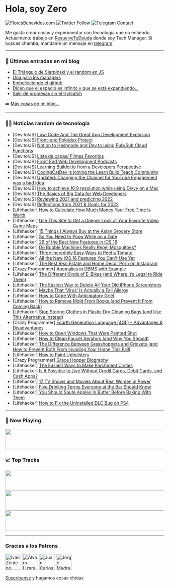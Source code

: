 # Hola, soy Zero

[![FloresBenavides.com](https://img.shields.io/website?down_message=oops&label=MiBlog&style=for-the-badge&up_message=online&url=https%3A%2F%2Ffloresbenavides.com)](https://floresbenavides.com) [![Twitter Follow](https://img.shields.io/twitter/follow/ZeroDragon?color=%231DA1F2&label=Follow&logo=twitter&logoColor=ffffff&style=for-the-badge)](https://twitter.com/zerodragon) [![Telegram Contact](https://img.shields.io/badge/escr%C3%ADbeme-ZeroDragon-%2326A5E4?style=for-the-badge&logo=telegram)](https://t.me/zerodragon)

Me gusta crear cosas y experimentar con tecnología que no entiendo.
Actualmente trabajo en [ResuelveTuDeuda](http://github.com/resuelve) donde soy Tech Manager.
Si buscas chamba, mandame un mensaje en [telegram](https://t.me/zerodragon).

---

### 📕 Últimas entradas en mi blog
<!-- BLOG-POST-LIST:START -->
- [El Triángulo de Sierpinski y el random en JS](https://floresbenavides.com/el-triangulo-de-sierpinski-y-el-random-en-js/)
- [Una para los managers](https://floresbenavides.com/una-para-los-managers/)
- [Embelleciendo el github](https://floresbenavides.com/embelleciendo-el-github/)
- [Dicen que el espacio es infinito y que se está expandiendo…](https://floresbenavides.com/dicen-que-el-espacio-es-infinito-y-que-se-esta-expandiendo/)
- [Salir de promesas sin el try/catch](https://floresbenavides.com/salir-de-promesas-sin-el-try-catch/)
<!-- BLOG-POST-LIST:END -->

➡️ [Más cosas en mi blog...](https://floresbenavides.com)

---

### 👨‍💻 Noticias random de tecnología
<!-- TECH-POSTS:START -->
- [Dev.to/JS] [Low-Code And The Great App Development Explosion](https://dev.to/domfive/low-code-and-the-great-app-development-explosion-4fgp)
- [Dev.to/JS] [Front-end Pokédex Project](https://dev.to/blueycode/front-end-pokedex-project-4l56)
- [Dev.to/JS] [Notion to Hashnode and Dev.to using Pub/Sub Cloud Functions](https://dev.to/codingcatdev/notion-to-hashnode-and-devto-using-pubsub-cloud-functions-3ka)
- [Dev.to/JS] [Lista de capas/ Filmes Favoritos](https://dev.to/alinehalley/lista-de-capas-filmes-favoritos-27f1)
- [Dev.to/JS] [Front End Web Development Podcasts](https://dev.to/codingcatdev/front-end-web-development-podcasts-42gg)
- [Dev.to/JS] [Learning Builder.io from a Developers Perspective](https://dev.to/codingcatdev/learning-builderio-from-a-developers-perspective-c69)
- [Dev.to/JS] [CodingCatDev is joining the Learn Build Teach Community](https://dev.to/codingcatdev/codingcatdev-is-joining-the-learn-build-teach-community-3l25)
- [Dev.to/JS] [Updated: Changing the Channel for YouTube Engagement was a bad idea](https://dev.to/codingcatdev/updated-changing-the-channel-for-youtube-engagement-was-a-bad-idea-42ek)
- [Dev.to/JS] [How to achieve 16:9 resolution while using Divvy on a Mac](https://dev.to/codingcatdev/how-to-achieve-169-resolution-while-using-divvy-on-a-mac-1iog)
- [Dev.to/JS] [The Basics of Big Data for Web Developers](https://dev.to/codingcatdev/the-basics-of-big-data-for-web-developers-cl7)
- [Dev.to/JS] [Reviewing 2021 and predicting 2022](https://dev.to/codingcatdev/reviewing-2021-and-predicting-2022-2i9p)
- [Dev.to/JS] [Reflections from 2021 &amp; Goals for 2022](https://dev.to/codingcatdev/reflections-from-2021-goals-for-2022-3af8)
- [Lifehacker] [How to Calculate How Much Money Your Free Time Is Worth](https://lifehacker.com/how-to-calculate-how-much-money-your-free-time-is-worth-1849526832)
- [Lifehacker] [Use This Site to Get a Deeper Look at Your Favorite Video Game Maps](https://lifehacker.com/use-this-site-to-get-a-deeper-look-at-your-favorite-vid-1849526185)
- [Lifehacker] [15 Things I Always Buy at the Asian Grocery Store](https://lifehacker.com/15-things-i-always-buy-at-the-asian-grocery-store-1849526212)
- [Lifehacker] [So You Need to Poop While on a Date](https://lifehacker.com/so-you-need-to-poop-while-on-a-date-1849525014)
- [Lifehacker] [26 of the Best New Features in iOS 16](https://lifehacker.com/26-of-the-best-new-features-in-ios-16-1849524600)
- [Lifehacker] [Do Bubble Machines Really Repel Mosquitoes?](https://lifehacker.com/do-bubble-machines-really-repel-mosquitoes-1849525325)
- [Lifehacker] [Three Incredibly Easy Ways to Peel a Tomato](https://lifehacker.com/thee-incredibly-easy-ways-to-peel-a-tomato-1849525275)
- [Lifehacker] [All the New iOS 16 Features You Can&#39;t Use Yet](https://lifehacker.com/all-the-new-ios-16-features-you-cant-use-yet-1849524299)
- [Lifehacker] [The Best Real Estate and Home Decor Porn on Instagram](https://lifehacker.com/the-best-real-estate-and-home-decor-porn-on-instagram-1849524843)
- [Crazy Programmer] [Anomalies in DBMS with Example](https://www.thecrazyprogrammer.com/2022/09/anomalies-in-dbms.html)
- [Lifehacker] [The Different Kinds of E-Bikes &lpar;and Where It’s Legal to Ride Them&rpar;](https://lifehacker.com/the-different-kinds-of-e-bikes-and-where-it-s-legal-to-1849524524)
- [Lifehacker] [The Easiest Way to Delete All Your Old iPhone Screenshots](https://lifehacker.com/the-easiest-way-to-delete-all-your-old-iphone-screensho-1849523788)
- [Lifehacker] [Maybe That ‘Virus’ Is Actually a Fall Allergy](https://lifehacker.com/maybe-that-virus-is-actually-a-fall-allergy-1849523561)
- [Lifehacker] [How to Cope With Anticipatory Grief](https://lifehacker.com/how-to-cope-with-anticipatory-grief-1849521218)
- [Lifehacker] [How to Remove Mold From Books &lpar;and Prevent It From Coming Back&rpar;](https://lifehacker.com/how-to-remove-mold-from-books-and-prevent-it-from-comi-1849508714)
- [Lifehacker] [Stop Storing Clothes in Plastic Dry Cleaning Bags &lpar;and Use This Alternative Instead&rpar;](https://lifehacker.com/stop-storing-clothes-in-plastic-dry-cleaning-bags-and-1849508740)
- [Crazy Programmer] [Fourth Generation Language &lpar;4GL&rpar; – Advantages &amp; Disadvantages](https://www.thecrazyprogrammer.com/2022/09/fourth-generation-language.html)
- [Lifehacker] [How to Open Windows That Were Painted Shut](https://lifehacker.com/how-to-open-windows-that-were-painted-shut-1849508743)
- [Lifehacker] [How to Clean Faucet Aerators &lpar;and Why You Should&rpar;](https://lifehacker.com/how-to-clean-faucet-aerators-and-why-you-should-1849508599)
- [Lifehacker] [The Difference Between Grasshoppers and Crickets &lpar;and How to Prevent Both From Invading Your Home This Fall&rpar;](https://lifehacker.com/the-difference-between-grasshoppers-and-crickets-and-h-1849508617)
- [Lifehacker] [How to Paint Upholstery](https://lifehacker.com/how-to-paint-upholstery-1849508620)
- [Crazy Programmer] [Grace Hopper Biography](https://www.thecrazyprogrammer.com/2022/09/grace-hopper-biography.html)
- [Lifehacker] [The Easiest Ways to Make Parchment Circles](https://lifehacker.com/the-easiest-ways-to-make-parchment-circles-1849519101)
- [Lifehacker] [Is It Possible to Live Without Credit Cards, Debit Cards, and Cash Apps?](https://lifehacker.com/is-it-possible-to-live-without-credit-cards-debit-card-1849517453)
- [Lifehacker] [17 TV Shows and Movies About Real Women in Power](https://lifehacker.com/17-tv-shows-and-movies-about-real-women-in-power-1849516246)
- [Lifehacker] [Five Drinking Terms Everyone at the Bar Should Know](https://lifehacker.com/five-drinking-terms-everyone-at-the-bar-should-know-1849517914)
- [Lifehacker] [You Should Sauté Apples In Butter Before Baking With Them](https://lifehacker.com/you-should-saute-apples-in-butter-before-baking-with-th-1849517500)
- [Lifehacker] [How to Fix the Uninstalled DLC Bug on PS4](https://lifehacker.com/how-to-fix-the-uninstalled-dlc-bug-on-ps4-1849517386)<!-- TECH-POSTS:END -->

---

### 🎵 Now Playing
<a href="https://spotify-now-playing-dun.vercel.app/now-playing?open"><img src="https://spotify-now-playing-dun.vercel.app/now-playing" width="540" height="64"></a>

### 📈 Top Tracks
<a href="https://spotify-now-playing-dun.vercel.app/top-tracks?i=1&open"><img src="https://spotify-now-playing-dun.vercel.app/top-tracks?i=1" width="540" height="64"></a>
<a href="https://spotify-now-playing-dun.vercel.app/top-tracks?i=2&open"><img src="https://spotify-now-playing-dun.vercel.app/top-tracks?i=2" width="540" height="64"></a>
<a href="https://spotify-now-playing-dun.vercel.app/top-tracks?i=3&open"><img src="https://spotify-now-playing-dun.vercel.app/top-tracks?i=3" width="540" height="64"></a>

---

### Gracias a los Patrons
[<img src="https://avatars.githubusercontent.com/u/243380?v=4" alt="Iván Zenteno" width="50px">](https://github.com/k001) [<img src="https://avatars.githubusercontent.com/u/19955639?v=4" alt="Álvaro Lizama" width="50px">](https://github.com/alvarolizama) [<img src="https://avatars.githubusercontent.com/u/2718753?v=4" alt="Juan Carlos Ruiz" width="50px">](https://github.com/JuanCrg90) [<img src="https://avatars.githubusercontent.com/u/37025?v=4" alt="Jorge Medrano" width="50px">](https://github.com/h1pp1e) 

[Suscríbanse](https://www.patreon.com/zerodragon) y hagámos cosas chidas
